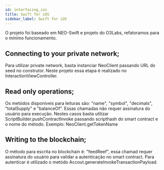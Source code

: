 ```yaml
---
id: interfacing_ios
title: Swift for iOS
sidebar_label: Swift for iOS
---
```


O projeto foi baseado em NEO-Swift e projeto do O3Labs, refatoramos para o mínimo funcionamento.

## Connecting to your private network;
Para utilizar private network, basta instanciar NeoClient passando URL do seed no construtor. Neste projeto essa etapa é realizado no InteractionViewController.

## Read only operations;
Os metódos disponíveis para leituras são: "name", "symbol", "decimals", "totalSupply" e "balanceOf". Essas chamadas não requer assinatura do usuário para execução.
Nestes casos basta utilizar ScriptBuilder.pushContractInvoke passando scripthash do smart contract e o nome do método. Exemplo: NeoClient.getTokenName

## Writing to the blockchain;
O método para escrita no blockchain é: "feedReef", essa chamad requer assinatura do usuário para validar a autenticação no smart contract. Para autenticar é utilizado o metódo Accout.generateInvokeTransactionPayload.